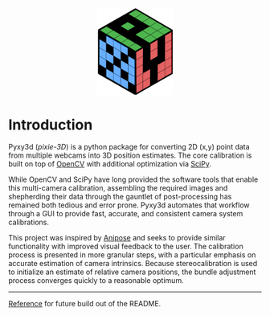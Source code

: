 

<div align="center"><img src = "pyxy3d/gui/icons/pyxy_logo.svg" width = "150"></div>
<!-- ![pyxy_logo_5x5_cube_fill_final|100](pyxy3d/gui/icons/pyxy_logo.svg) -->

# Introduction

Pyxy3d (*pixie-3D*) is a python package for converting 2D (x,y) point data from multiple webcams into 3D position estimates. The core calibration is built on top of [OpenCV](https://docs.opencv.org/4.x/dc/dbb/tutorial_py_calibration.html) with additional optimization via [SciPy](https://scipy-cookbook.readthedocs.io/items/bundle_adjustment.html). 

While OpenCV and SciPy have long provided the software tools that enable this multi-camera calibration, assembling the required images and shepherding their data through the gauntlet of post-processing has remained both tedious and error prone. Pyxy3d automates that workflow through a GUI to provide fast, accurate, and consistent camera system calibrations.

This project was inspired by [Anipose](https://www.sciencedirect.com/science/article/pii/S2211124721011797https://www.sciencedirect.com/science/article/pii/S2211124721011797) and seeks to provide similar functionality with improved visual feedback to the user. The calibration process is presented in more granular steps, with a particular emphasis on accurate estimation of camera intrinsics. Because stereocalibration is used to initialize an estimate of relative camera positions, the bundle adjustment process converges quickly to a reasonable optimum.


---
[Reference](https://github.com/othneildrew/Best-README-Template) for future build out of the README.



